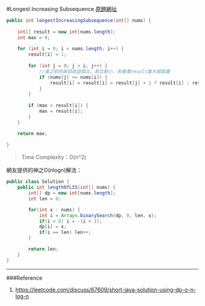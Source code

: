#Longest Increasing Subsequence
[原題網址](http://www.lintcode.com/en/problem/longest-increasing-subsequence/)

```java
public int longestIncreasingSubsequence(int[] nums) {
    
    int[] result = new int[nums.length];
    int max = 0;
    
    for (int i = 0; i < nums.length; i++) {
        result[i] = 1;
        
        for (int j = 0; j < i; j++) {
            //拿之前的與目前這個比，若比較小，則看看result誰大就取誰
            if (nums[j] <= nums[i]) {
                result[i] = result[i] > result[j] + 1 ? result[i] : result[j] + 1;
            }
        }
        
        if (max < result[i]) {
            max = result[i];
        }
    }

    return max;
    
}
```
>Time Complexity：O(n^2)

網友提供的神之O(nlogn)解法：

```java
public class Solution {
    public int lengthOfLIS(int[] nums) {            
        int[] dp = new int[nums.length];
        int len = 0;

        for(int x : nums) {
            int i = Arrays.binarySearch(dp, 0, len, x);
            if(i < 0) i = -(i + 1);
            dp[i] = x;
            if(i == len) len++;
        }

        return len;
    }
}
```


---
###Reference
1. https://leetcode.com/discuss/67609/short-java-solution-using-dp-o-n-log-n